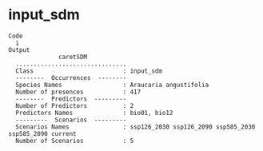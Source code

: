 # input_sdm

    Code
      i
    Output
                  caretSDM           
      ...............................
      Class                         : input_sdm
      --------  Occurrences  --------
      Species Names                 : Araucaria angustifolia 
      Number of presences           : 417 
      --------  Predictors  ---------
      Number of Predictors          : 2 
      Predictors Names              : bio01, bio12 
      ---------  Scenarios  ---------
      Scenarios Names               : ssp126_2030 ssp126_2090 ssp585_2030 ssp585_2090 current 
      Number of Scenarios           : 5 

